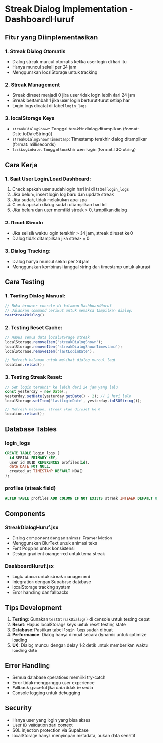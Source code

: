 # Streak Dialog Implementation - DashboardHuruf

## Fitur yang Diimplementasikan

### 1. Streak Dialog Otomatis
- Dialog streak muncul otomatis ketika user login di hari itu
- Hanya muncul sekali per 24 jam
- Menggunakan localStorage untuk tracking

### 2. Streak Management
- Streak direset menjadi 0 jika user tidak login lebih dari 24 jam
- Streak bertambah 1 jika user login berturut-turut setiap hari
- Login logs dicatat di tabel `login_logs`

### 3. localStorage Keys
- `streakDialogShown`: Tanggal terakhir dialog ditampilkan (format: Date.toDateString())
- `streakDialogShownTimestamp`: Timestamp terakhir dialog ditampilkan (format: milliseconds)
- `lastLoginDate`: Tanggal terakhir user login (format: ISO string)

## Cara Kerja

### 1. Saat User Login/Load Dashboard:
1. Check apakah user sudah login hari ini di tabel `login_logs`
2. Jika belum, insert login log baru dan update streak
3. Jika sudah, tidak melakukan apa-apa
4. Check apakah dialog sudah ditampilkan hari ini
5. Jika belum dan user memiliki streak > 0, tampilkan dialog

### 2. Reset Streak:
- Jika selisih waktu login terakhir > 24 jam, streak direset ke 0
- Dialog tidak ditampilkan jika streak = 0

### 3. Dialog Tracking:
- Dialog hanya muncul sekali per 24 jam
- Menggunakan kombinasi tanggal string dan timestamp untuk akurasi

## Cara Testing

### 1. Testing Dialog Manual:
```javascript
// Buka browser console di halaman DashboardHuruf
// Jalankan command berikut untuk memaksa tampilkan dialog:
testStreakDialog()
```

### 2. Testing Reset Cache:
```javascript
// Hapus semua data localStorage streak
localStorage.removeItem('streakDialogShown');
localStorage.removeItem('streakDialogShownTimestamp');
localStorage.removeItem('lastLoginDate');

// Refresh halaman untuk melihat dialog muncul lagi
location.reload();
```

### 3. Testing Streak Reset:
```javascript
// Set login terakhir ke lebih dari 24 jam yang lalu
const yesterday = new Date();
yesterday.setDate(yesterday.getDate() - 2); // 2 hari lalu
localStorage.setItem('lastLoginDate', yesterday.toISOString());

// Refresh halaman, streak akan direset ke 0
location.reload();
```

## Database Tables

### login_logs
```sql
CREATE TABLE login_logs (
  id SERIAL PRIMARY KEY,
  user_id UUID REFERENCES profiles(id),
  date DATE NOT NULL,
  created_at TIMESTAMP DEFAULT NOW()
);
```

### profiles (streak field)
```sql
ALTER TABLE profiles ADD COLUMN IF NOT EXISTS streak INTEGER DEFAULT 0;
```

## Components

### StreakDialogHuruf.jsx
- Dialog component dengan animasi Framer Motion
- Menggunakan BlurText untuk animasi teks
- Font Poppins untuk konsistensi
- Design gradient orange-red untuk tema streak

### DashboardHuruf.jsx
- Logic utama untuk streak management
- Integration dengan Supabase database
- localStorage tracking system
- Error handling dan fallbacks

## Tips Development

1. **Testing**: Gunakan `testStreakDialog()` di console untuk testing cepat
2. **Reset**: Hapus localStorage keys untuk reset testing state
3. **Database**: Pastikan tabel `login_logs` sudah dibuat
4. **Performance**: Dialog hanya dimuat secara dynamic untuk optimize loading
5. **UX**: Dialog muncul dengan delay 1-2 detik untuk memberikan waktu loading data

## Error Handling

- Semua database operations memiliki try-catch
- Error tidak mengganggu user experience
- Fallback graceful jika data tidak tersedia
- Console logging untuk debugging

## Security

- Hanya user yang login yang bisa akses
- User ID validation dari context
- SQL injection protection via Supabase
- localStorage hanya menyimpan metadata, bukan data sensitif
